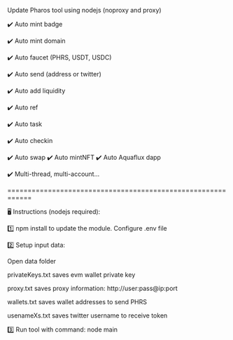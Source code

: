 Update Pharos tool using nodejs (noproxy and proxy)

✔️ Auto mint badge

✔️ Auto mint domain

✔️ Auto faucet (PHRS, USDT, USDC)

✔️ Auto send (address or twitter)

✔️ Auto add liquidity

✔️ Auto ref

✔️ Auto task

✔️ Auto checkin

✔️ Auto swap
✔️ Auto mintNFT
✔️ Auto Aquaflux dapp

✔️ Multi-thread, multi-account...

============================================================

🖥 Instructions (nodejs required):

1️⃣ npm install to update the module. Configure .env file

2️⃣ Setup input data:

Open data folder

privateKeys.txt saves evm wallet private key

proxy.txt saves proxy information: http://user:pass@ip:port

wallets.txt saves wallet addresses to send PHRS

usenameXs.txt saves twitter username to receive token

3️⃣ Run tool with command: node main

